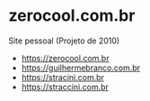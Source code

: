 # zerocool.com.br
Site pessoal (Projeto de 2010)

- https://zerocool.com.br
- https://guilhermebranco.com.br
- https://stracini.com.br
- https://straccini.com.br
